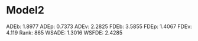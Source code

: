# Model2

ADEb: 1.8977
ADEp: 0.7373
ADEv: 2.2825
FDEb: 3.5855
FDEp: 1.4067
FDEv: 4.119
Rank: 865
WSADE: 1.3016
WSFDE: 2.4285